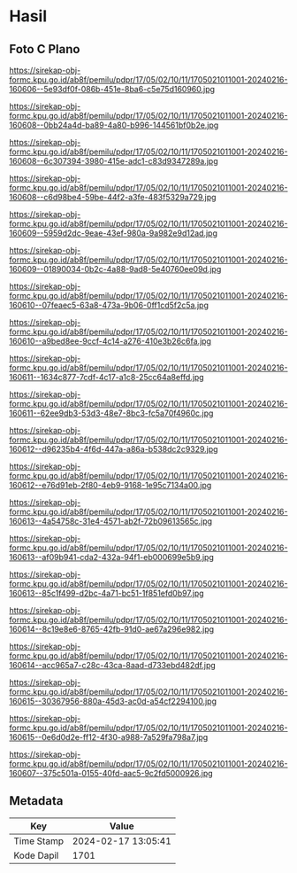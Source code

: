 # Hasil

## Foto C Plano

https://sirekap-obj-formc.kpu.go.id/ab8f/pemilu/pdpr/17/05/02/10/11/1705021011001-20240216-160606--5e93df0f-086b-451e-8ba6-c5e75d160960.jpg

https://sirekap-obj-formc.kpu.go.id/ab8f/pemilu/pdpr/17/05/02/10/11/1705021011001-20240216-160608--0bb24a4d-ba89-4a80-b996-144561bf0b2e.jpg

https://sirekap-obj-formc.kpu.go.id/ab8f/pemilu/pdpr/17/05/02/10/11/1705021011001-20240216-160608--6c307394-3980-415e-adc1-c83d9347289a.jpg

https://sirekap-obj-formc.kpu.go.id/ab8f/pemilu/pdpr/17/05/02/10/11/1705021011001-20240216-160608--c6d98be4-59be-44f2-a3fe-483f5329a729.jpg

https://sirekap-obj-formc.kpu.go.id/ab8f/pemilu/pdpr/17/05/02/10/11/1705021011001-20240216-160609--5959d2dc-9eae-43ef-980a-9a982e9d12ad.jpg

https://sirekap-obj-formc.kpu.go.id/ab8f/pemilu/pdpr/17/05/02/10/11/1705021011001-20240216-160609--01890034-0b2c-4a88-9ad8-5e40760ee09d.jpg

https://sirekap-obj-formc.kpu.go.id/ab8f/pemilu/pdpr/17/05/02/10/11/1705021011001-20240216-160610--07feaec5-63a8-473a-9b06-0ff1cd5f2c5a.jpg

https://sirekap-obj-formc.kpu.go.id/ab8f/pemilu/pdpr/17/05/02/10/11/1705021011001-20240216-160610--a9bed8ee-9ccf-4c14-a276-410e3b26c6fa.jpg

https://sirekap-obj-formc.kpu.go.id/ab8f/pemilu/pdpr/17/05/02/10/11/1705021011001-20240216-160611--1634c877-7cdf-4c17-a1c8-25cc64a8effd.jpg

https://sirekap-obj-formc.kpu.go.id/ab8f/pemilu/pdpr/17/05/02/10/11/1705021011001-20240216-160611--62ee9db3-53d3-48e7-8bc3-fc5a70f4960c.jpg

https://sirekap-obj-formc.kpu.go.id/ab8f/pemilu/pdpr/17/05/02/10/11/1705021011001-20240216-160612--d96235b4-4f6d-447a-a86a-b538dc2c9329.jpg

https://sirekap-obj-formc.kpu.go.id/ab8f/pemilu/pdpr/17/05/02/10/11/1705021011001-20240216-160612--e76d91eb-2f80-4eb9-9168-1e95c7134a00.jpg

https://sirekap-obj-formc.kpu.go.id/ab8f/pemilu/pdpr/17/05/02/10/11/1705021011001-20240216-160613--4a54758c-31e4-4571-ab2f-72b09613565c.jpg

https://sirekap-obj-formc.kpu.go.id/ab8f/pemilu/pdpr/17/05/02/10/11/1705021011001-20240216-160613--af09b941-cda2-432a-94f1-eb000699e5b9.jpg

https://sirekap-obj-formc.kpu.go.id/ab8f/pemilu/pdpr/17/05/02/10/11/1705021011001-20240216-160613--85c1f499-d2bc-4a71-bc51-1f851efd0b97.jpg

https://sirekap-obj-formc.kpu.go.id/ab8f/pemilu/pdpr/17/05/02/10/11/1705021011001-20240216-160614--8c19e8e6-8765-42fb-91d0-ae67a296e982.jpg

https://sirekap-obj-formc.kpu.go.id/ab8f/pemilu/pdpr/17/05/02/10/11/1705021011001-20240216-160614--acc965a7-c28c-43ca-8aad-d733ebd482df.jpg

https://sirekap-obj-formc.kpu.go.id/ab8f/pemilu/pdpr/17/05/02/10/11/1705021011001-20240216-160615--30367956-880a-45d3-ac0d-a54cf2294100.jpg

https://sirekap-obj-formc.kpu.go.id/ab8f/pemilu/pdpr/17/05/02/10/11/1705021011001-20240216-160615--0e6d0d2e-ff12-4f30-a988-7a529fa798a7.jpg

https://sirekap-obj-formc.kpu.go.id/ab8f/pemilu/pdpr/17/05/02/10/11/1705021011001-20240216-160607--375c501a-0155-40fd-aac5-9c2fd5000926.jpg


## Metadata

| Key        | Value               |
| ---------- | ------------------- |
| Time Stamp | 2024-02-17 13:05:41 |
| Kode Dapil | 1701                |



